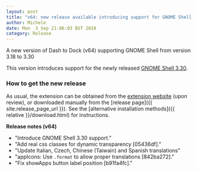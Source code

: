 ```yaml
---
layout: post
title: "v64: new release available introducing support for GNOME Shell 3.30"
author: Michele
date: Mon  3 Sep 21:06:03 BST 2018
category: Release
---
```


A new version of Dash to Dock (v64) supporting GNOME Shell from version 3.18 to 3.30
<!--more-->

This version introduces support for the newly released [GNOME Shell 3.30](https://help.gnome.org/misc/release-notes/3.30/).

### How to get the new release

As usual, the extension can be obtained from the [extension website](https://extensions.gnome.org/extension/307/dash-to-dock/) (upon review), or downloaded manually from the [release page]({{ site.release_page_url }}). See the [alternative installation methods]({{ relative }}/download.html) for instructions.


**Release notes (v64)**
* "Introduce GNOME Shell 3.30 support."
* "Add real css classes for dynamic transparency [05436df]."
* "Update Italian, Czech, Chinese (Taiwain) and Spanish translations"
* "appIcons: Use `.format` to allow proper translations [842ba272]."
* "Fix showApps button label position [b91fa4fc]."
